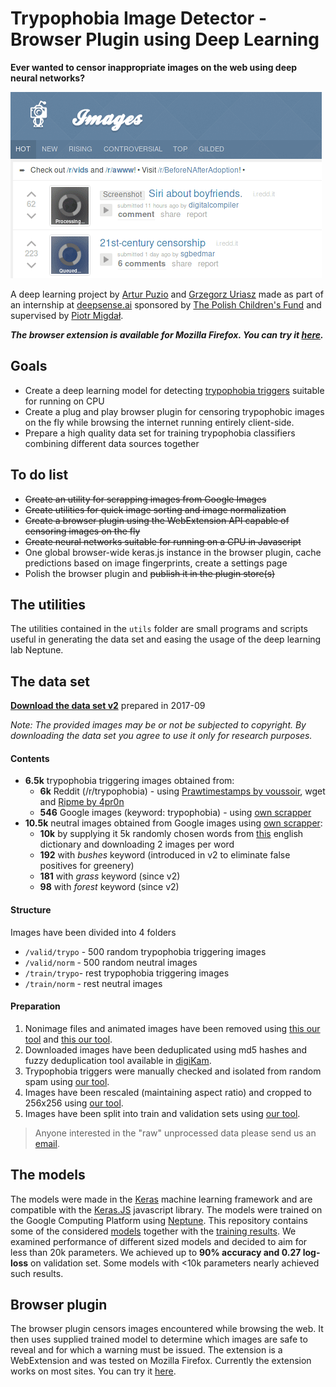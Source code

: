 # Trypophobia Image Detector - Browser Plugin using Deep Learning

**Ever wanted to censor inappropriate images on the web using deep neural networks?**

<div style="width: 100%;">
<div style="margin: auto; display: block;">
<img src="./resources/poc.gif"/>
</div>
</div>

A deep learning project by [Artur Puzio](https://github.com/cytadela8) and [Grzegorz Uriasz](https://github.com/grzegorz225) made as part of an internship at [deepsense.ai](https://deepsense.ai/) sponsored by [The Polish Children's Fund](https://fundusz.org/english/) and supervised by [Piotr Migdał](http://p.migdal.pl/).

***The browser extension is available for Mozilla Firefox. You can try it [here](https://addons.mozilla.org/en-US/firefox/addon/trypophoby-blocker/).***

## Goals
- Create a deep learning model for detecting [trypophobia triggers](https://en.wikipedia.org/wiki/Trypophobia) suitable for running on CPU
- Create a plug and play browser plugin for censoring trypophobic images on the fly while browsing the internet running entirely client-side.
- Prepare a high quality data set for training trypophobia classifiers combining different data sources together

## To do list
- ~~Create an utility for scrapping images from Google Images~~
- ~~Create utilities for quick image sorting and image normalization~~
- ~~Create a browser plugin using the WebExtension API capable of censoring images on the fly~~
- ~~Create neural networks suitable for running on a CPU in Javascript~~
- One global browser-wide keras.js instance in the browser plugin, cache predictions based on image fingerprints, create a settings page 
- Polish the browser plugin and ~~publish it in the plugin store(s)~~

## The utilities
The utilities contained in the `utils` folder are small programs and scripts useful in generating the data set and easing the usage of the deep learning lab Neptune.   

## The data set
**[Download the data set v2](https://s3.eu-central-1.amazonaws.com/trypophobia/tryponet_set2.tar.gz)** prepared in 2017-09

*Note: The provided images may be or not be subjected to copyright. By downloading the data set you agree to use it only for research purposes.*


#### Contents

- **6.5k** trypophobia triggering images obtained from:
  - **6k** Reddit (/r/trypophobia) - using [Prawtimestamps by voussoir](https://github.com/voussoir/reddit.git), wget and [Ripme by 4pr0n](https://github.com/4pr0n/ripme)
  - **546** Google images (keyword: trypophobia) - using [own scrapper](utils/google_images_fetcher)
- **10.5k** neutral images obtained from Google images using [own scrapper](utils/google_images_fetcher):
  - **10k** by supplying it 5k randomly chosen words from [this](https://github.com/dwyl/english-words) english dictionary and downloading 2 images per word
  - **192** with *bushes* keyword (introduced in v2 to eliminate false positives for greenery)
  - **181** with *grass* keyword (since v2)
  - **98** with *forest* keyword (since v2)
  
#### Structure

Images have been divided into 4 folders

- `/valid/trypo` - 500 random trypophobia triggering images
- `/valid/norm` - 500 random neutral images
- `/train/trypo`- rest trypophobia triggering images
- `/train/norm` - rest neutral images    

#### Preparation

1. Nonimage files and animated images have been removed using [this our tool](utils/check_animated.sh) and [this our tool](utils/remove_nonimage_files.sh).
2. Downloaded images have been deduplicated using md5 hashes and fuzzy deduplication tool available in [digiKam](https://www.digikam.org/).
3. Trypophobia triggers were manually checked and isolated from random spam using [our tool](utils/image_sorter).
4. Images have been rescaled (maintaining aspect ratio) and cropped to 256x256 using [our tool](utils/image_normalizer).
5. Images have been split into train and validation sets using [our tool](utils/split_files.sh).

> Anyone interested in the "raw" unprocessed data please send us an [email](mailto:gorbak25@gmail.com,cytadela8@interia.pl).

## The models
The models were made in the [Keras](https://keras.io/) machine learning framework and are compatible with the [Keras.JS](https://github.com/transcranial/keras-js) javascript library. The models were trained on the Google Computing Platform using [Neptune](https://neptune.ml/). This repository contains some of the considered [models](models) together with the [training results](training_results). We examined performance of different sized models and decided to aim for less than 20k parameters. We achieved up to **90% accuracy and 0.27 log-loss** on validation set. Some models with <10k parameters nearly achieved such results.

## Browser plugin
The browser plugin censors images encountered while browsing the web. It then uses supplied trained model to determine which images are safe to reveal and for which a warning must be issued. The extension is a WebExtension and was tested on Mozilla Firefox. Currently the extension works on most sites. You can try it [here](https://addons.mozilla.org/en-US/firefox/addon/trypophoby-blocker/).

